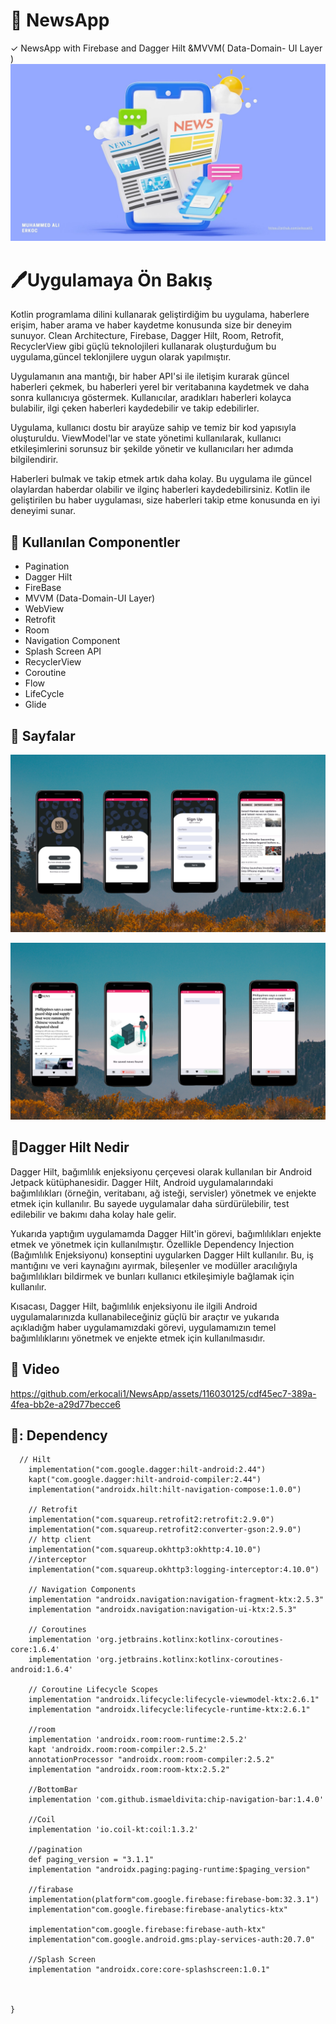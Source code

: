 # 📰 NewsApp
✓ NewsApp with Firebase and Dagger Hilt &MVVM( Data-Domain- UI Layer )
 <img src="https://github.com/erkocali1/NewsApp/blob/master/app/src/main/res/drawable/ss1.jpg" alt="Resim">
  </head>
<body>
  <h1>🖊️Uygulamaya Ön Bakış</h1>
  <p>
Kotlin programlama dilini kullanarak geliştirdiğim bu uygulama, haberlere erişim, haber arama ve haber kaydetme  konusunda size  bir deneyim sunuyor. Clean Architecture, Firebase, Dagger Hilt, Room, Retrofit, RecyclerView gibi güçlü teknolojileri kullanarak oluşturduğum bu uygulama,güncel teklonjilere uygun olarak yapılmıştır.

Uygulamanın ana mantığı, bir haber API'si ile iletişim kurarak güncel haberleri çekmek, bu haberleri yerel bir veritabanına kaydetmek ve daha sonra kullanıcıya göstermek. Kullanıcılar, aradıkları haberleri kolayca bulabilir, ilgi çeken haberleri kaydedebilir ve takip edebilirler.

Uygulama, kullanıcı dostu bir arayüze sahip ve temiz bir kod yapısıyla oluşturuldu. ViewModel'lar ve state yönetimi kullanılarak, kullanıcı etkileşimlerini sorunsuz bir şekilde yönetir ve kullanıcıları her adımda bilgilendirir.

Haberleri bulmak ve takip etmek artık daha kolay. Bu uygulama ile güncel olaylardan haberdar olabilir ve ilginç haberleri kaydedebilirsiniz. Kotlin ile geliştirilen bu haber uygulaması, size haberleri takip etme konusunda en iyi deneyimi sunar.
 </p>
 <h2>📝 Kullanılan Componentler</h2>
<ul>
  <li>Pagination</li>
  <li>Dagger Hilt</li>
  <li>FireBase</li>
  <li>MVVM (Data-Domain-UI Layer)</li>
  <li>WebView</li>
  <li>Retrofit</li>
  <li>Room</li>
  <li>Navigation Component</li>
  <li>Splash Screen API</li>
  <li>RecyclerView</li>
  <li>Coroutine</li>
  <li>Flow</li>
  <li>LifeCycle</li>
  <li>Glide</li>
</ul>
 <h2>📱 Sayfalar</h2>
   </p>
 <img src="https://github.com/erkocali1/NewsApp/blob/master/app/src/main/res/drawable/ss2.png" alt="Resim">
   </p>
  <img src="https://github.com/erkocali1/NewsApp/blob/master/app/src/main/res/drawable/ss3.png" alt="Resim">

  <h2>📝Dagger Hilt Nedir </h2>
Dagger Hilt, bağımlılık enjeksiyonu çerçevesi olarak kullanılan bir Android Jetpack kütüphanesidir. Dagger Hilt, Android uygulamalarındaki bağımlılıkları (örneğin, veritabanı, ağ isteği, servisler) yönetmek ve enjekte etmek için kullanılır. Bu sayede uygulamalar daha sürdürülebilir, test edilebilir ve bakımı daha kolay hale gelir.

Yukarıda yaptığım uygulamamda Dagger Hilt'in görevi, bağımlılıkları enjekte etmek ve yönetmek için kullanılmıştır. Özellikle Dependency Injection (Bağımlılık Enjeksiyonu) konseptini uygularken Dagger Hilt kullanılır. Bu, iş mantığını ve veri kaynağını ayırmak, bileşenler ve modüller aracılığıyla bağımlılıkları bildirmek ve bunları kullanıcı etkileşimiyle bağlamak için kullanılır.

Kısacası, Dagger Hilt, bağımlılık enjeksiyonu ile ilgili Android uygulamalarınızda kullanabileceğiniz güçlü bir araçtır ve yukarıda açıkladığm haber uygulamamızdaki görevi, uygulamamızın temel bağımlılıklarını yönetmek ve enjekte etmek için kullanılmasıdır.


## 📱 Video
https://github.com/erkocali1/NewsApp/assets/116030125/cdf45ec7-389a-4fea-bb2e-a29d77becce6


## 📝: Dependency
```dependencies {
  // Hilt
    implementation("com.google.dagger:hilt-android:2.44")
    kapt("com.google.dagger:hilt-android-compiler:2.44")
    implementation("androidx.hilt:hilt-navigation-compose:1.0.0")

    // Retrofit
    implementation("com.squareup.retrofit2:retrofit:2.9.0")
    implementation("com.squareup.retrofit2:converter-gson:2.9.0")
    // http client
    implementation("com.squareup.okhttp3:okhttp:4.10.0")
    //interceptor
    implementation("com.squareup.okhttp3:logging-interceptor:4.10.0")

    // Navigation Components
    implementation "androidx.navigation:navigation-fragment-ktx:2.5.3"
    implementation "androidx.navigation:navigation-ui-ktx:2.5.3"

    // Coroutines
    implementation 'org.jetbrains.kotlinx:kotlinx-coroutines-core:1.6.4'
    implementation 'org.jetbrains.kotlinx:kotlinx-coroutines-android:1.6.4'

    // Coroutine Lifecycle Scopes
    implementation "androidx.lifecycle:lifecycle-viewmodel-ktx:2.6.1"
    implementation "androidx.lifecycle:lifecycle-runtime-ktx:2.6.1"

    //room
    implementation 'androidx.room:room-runtime:2.5.2'
    kapt 'androidx.room:room-compiler:2.5.2'
    annotationProcessor "androidx.room:room-compiler:2.5.2"
    implementation "androidx.room:room-ktx:2.5.2"

    //BottomBar
    implementation 'com.github.ismaeldivita:chip-navigation-bar:1.4.0'

    //Coil
    implementation 'io.coil-kt:coil:1.3.2'

    //pagination
    def paging_version = "3.1.1"
    implementation "androidx.paging:paging-runtime:$paging_version"

    //firabase
    implementation(platform"com.google.firebase:firebase-bom:32.3.1")
    implementation"com.google.firebase:firebase-analytics-ktx"

    implementation"com.google.firebase:firebase-auth-ktx"
    implementation"com.google.android.gms:play-services-auth:20.7.0"

    //Splash Screen
    implementation "androidx.core:core-splashscreen:1.0.1"



}
```
  

